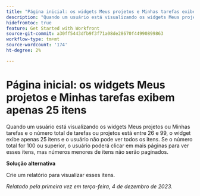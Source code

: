 ```yaml
---
title: "Página inicial: os widgets Meus projetos e Minhas tarefas exibem apenas 25 itens"
description: "Quando um usuário está visualizando os widgets Meus projetos ou Minhas tarefas e o número total de tarefas ou projetos está entre 26 e 99, o widget exibe apenas 25 itens e o usuário não pode ver todos os itens. Se o número total for 100 ou maior, o usuário poderá clicar em mais páginas para ver esses itens, mas números menores de itens não serão paginados."
hidefromtoc: true
feature: Get Started with Workfront
source-git-commit: a30ff5443dfb9f3f71a08de28670f44990899863
workflow-type: tm+mt
source-wordcount: '174'
ht-degree: 2%

---
```



# Página inicial: os widgets Meus projetos e Minhas tarefas exibem apenas 25 itens

Quando um usuário está visualizando os widgets Meus projetos ou Minhas tarefas e o número total de tarefas ou projetos está entre 26 e 99, o widget exibe apenas 25 itens e o usuário não pode ver todos os itens. Se o número total for 100 ou superior, o usuário poderá clicar em mais páginas para ver esses itens, mas números menores de itens não serão paginados.

**Solução alternativa**

Crie um relatório para visualizar esses itens.

_Relatado pela primeira vez em terça-feira, 4 de dezembro de 2023._
